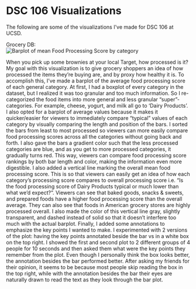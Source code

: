 # DSC 106 Visualizations
The following are some of the visualizations I've made for DSC 106 at UCSD.  
  
Grocery DB:  
![Barplot of mean Food Processing Score by category](/Grocery_DB_Visualizations/generalized_categories.png)

When you pick up some brownies at your local Target, how processed is it? My goal with this visualization is to give grocery shoppers an idea of how processed the items they’re buying are, and by proxy how healthy it is. To accomplish this, I’ve made a barplot of the average food processing score of each general category. At first, I had a boxplot of every category in the dataset, but I realized it was too granular and too much information. So I re-categorized the food items into more general and less granular “super”-categories. For example, cheese, yogurt, and milk all go to ‘Dairy Products’. I also opted for a barplot of average values because it makes it quicker/easier for viewers to immediately compare “typical” values of each category by visually comparing the length and position of the bars.
I sorted the bars from least to most processed so viewers can more easily compare food processing scores across all the categories without going back and forth. I also gave the bars a gradient color such that the less processed categories are blue, and as you get to more processed categories, it gradually turns red. This way, viewers can compare food processing score rankings by both bar length and color, making the information even more digestible. 
I also added a vertical line marking the overall mean food processing score. This is so that viewers can easily get an idea of how each category’s processing score compares to overall processing score i.e. “Is the food processing score of Dairy Products typical or much lower than what we’d expect?”.  Viewers can see that baked goods, snacks & sweets, and prepared foods have a higher food processing score than the overall average. They can also see that foods in American grocery stores are highly processed overall. I also made the color of this vertical line gray, slightly transparent, and dashed instead of solid so that it doesn’t interfere too much with the actual barplot. 
Finally, I added some annotations to emphasize the key points I wanted to make. I experimented with 2 versions of the plot: having the key points annotated beside the bar vs in a white box on the top right. I showed the first and second plot to 2 different groups of 4 people for 10 seconds and then asked them what were the key points they remember from the plot. Even though I personally think the box looks better, the annotation besides the bar performed better. After asking my friends for their opinion, it seems to be because most people skip reading the box in the top right, while with the annotation besides the bar their eyes are naturally drawn to read the text as they look through the bar plot. 

